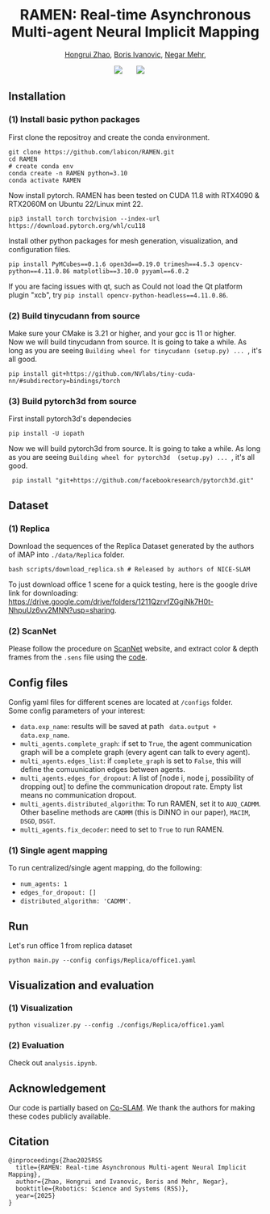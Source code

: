 <h1 align="center"><strong>RAMEN: Real-time Asynchronous Multi-agent Neural Implicit Mapping</strong></h1>

<p align="center">
	<a href="https://scholar.google.com/citations?user=4uQNsj8AAAAJ&hl=zh-CN">Hongrui Zhao</a>, 
	<a href="https://www.borisivanovic.com/">Boris Ivanovic</a>,
	<a href="https://negarmehr.com/">Negar Mehr</a>,
</p>

<div align="center">
	<a href='https://arxiv.org/abs/2502.19592'><img src='https://img.shields.io/badge/arXiv-2502.19592-b31b1b'></a> &nbsp;&nbsp;&nbsp;&nbsp;&nbsp;
 	<a href='https://iconlab.negarmehr.com/RAMEN/'><img src='https://img.shields.io/badge/Project-Page-Green'></a> &nbsp;&nbsp;&nbsp;&nbsp;&nbsp;
 	<!-- <a href='https://www.youtube.com/watch?v=psPvanfh7SA&feature=youtu.be'><img src='https://img.shields.io/badge/Youtube-Video-blue'></a> -->
</div>


## Installation
### (1) Install basic python packages
First clone the repositroy and create the conda environment.
```shell
git clone https://github.com/labicon/RAMEN.git
cd RAMEN
# create conda env
conda create -n RAMEN python=3.10
conda activate RAMEN
```
Now install pytorch. RAMEN has been tested on CUDA 11.8 with RTX4090 & RTX2060M on Ubuntu 22/Linux mint 22.
```shell
pip3 install torch torchvision --index-url https://download.pytorch.org/whl/cu118
```
Install other python packages for mesh generation, visualization, and configuration files.
```shell
pip install PyMCubes==0.1.6 open3d==0.19.0 trimesh==4.5.3 opencv-python==4.11.0.86 matplotlib==3.10.0 pyyaml==6.0.2
```
If you are facing issues with qt, such as Could not load the Qt platform plugin "xcb", try ```pip install opencv-python-headless==4.11.0.86```.

### (2) Build tinycudann from source
Make sure your CMake is 3.21 or higher, and your gcc is 11 or higher.  
Now we will build tinycudann from source. It is going to take a while. As long as you are seeing ```Building wheel for tinycudann (setup.py) ... ```, it's all good. 
```shell
pip install git+https://github.com/NVlabs/tiny-cuda-nn/#subdirectory=bindings/torch
```


### (3) Build pytorch3d from source
First install pytorch3d's dependecies
```shell
pip install -U iopath
```
Now we will build pytorch3d from source. It is going to take a while. As long as you are seeing ```Building wheel for pytorch3d  (setup.py) ... ```, it's all good. 
```shell
 pip install "git+https://github.com/facebookresearch/pytorch3d.git"
```



## Dataset
### (1) Replica
Download the sequences of the Replica Dataset generated by the authors of iMAP into `./data/Replica` folder. 
```shell
bash scripts/download_replica.sh # Released by authors of NICE-SLAM
```
To just download office 1 scene for a quick testing, here is the google drive link for downloading: https://drive.google.com/drive/folders/1211QzrvfZGgiNk7H0t-NhpuUz6vv2MNN?usp=sharing.

### (2) ScanNet

Please follow the procedure on [ScanNet](http://www.scan-net.org/) website, and extract color & depth frames from the `.sens` file using the [code](https://github.com/ScanNet/ScanNet/blob/master/SensReader/python/reader.py).





## Config files
Config yaml files for different scenes are located at ```/configs``` folder.  
Some config parameters of your interest:
* ```data.exp_name```: results will be saved at path ``` data.output + data.exp_name```.
* ```multi_agents.complete_graph```: if set to ```True```, the agent communication graph will be a complete graph (every agent can talk to every agent).
* ```multi_agents.edges_list```: if ```complete_graph``` is set to ```False```, this will define the comuunication edges between agents.
* ```multi_agents.edges_for_dropout```: A list of [node i, node j, possibility of dropping out] to define the communication dropout rate. Empty list means no communication dropout. 
* ```multi_agents.distributed_algorithm```: To run RAMEN, set it to `AUQ_CADMM`. Other baseline methods are `CADMM` (this is DiNNO in our paper), `MACIM`, `DSGD`, `DSGT`.
* ```multi_agents.fix_decoder```: need to set to ```True``` to run RAMEN.

### (1) Single agent mapping
To run centralized/single agent mapping, do the following:
* ```num_agents: 1```
* ```edges_for_dropout: []```
* ```distributed_algorithm: 'CADMM'```.

## Run 
Let's run office 1 from replica dataset
```shell
python main.py --config configs/Replica/office1.yaml
```




## Visualization and evaluation
### (1) Visualization
```shell
python visualizer.py --config ./configs/Replica/office1.yaml 
```

### (2) Evaluation
Check out `analysis.ipynb`.

 
## Acknowledgement

Our code is partially based on [Co-SLAM](https://github.com/HengyiWang/Co-SLAM). We thank the authors for making these codes publicly available.

## Citation

```
@inproceedings{Zhao2025RSS
  title={RAMEN: Real-time Asynchronous Multi-agent Neural Implicit Mapping},
  author={Zhao, Hongrui and Ivanovic, Boris and Mehr, Negar},
  booktitle={Robotics: Science and Systems (RSS)},
  year={2025}
}
```

